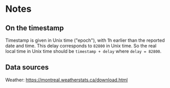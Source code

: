 # Notes

## On the timestamp

Timestamp is given in Unix time ("epoch"), with 1h earlier than the reported date and time. This delay corresponds to `82800` in Unix time. So the real local time in Unix time should be `timestamp + delay` where `delay = 82800`.

## Data sources

Weather: https://montreal.weatherstats.ca/download.html
